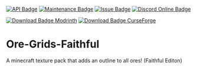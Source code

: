 [![API Badge](https://img.shields.io/badge/MC%20version-v1.7+-blue?style=flat-square)]()
[![Maintenance Badge](https://img.shields.io/maintenance/yes/2023?style=flat-square)]()
[![Issue Badge](https://img.shields.io/github/issues/Fridtjof-DE/Ore-Grids-Faithful?style=flat-square)](https://github.com/Fridtjof-DE/Ore-Grids-Faithful/issues)
[![Discord Online Badge](https://img.shields.io/discord/961799414647750717?style=flat-square)](https://discord.gg/fT6VJurHCT)

[![Download Badge Modrinth](https://img.shields.io/modrinth/dt/Lle48EBp?color=brightgreen&label=Modrinth%20downloads&style=flat-square)](https://modrinth.com/resourcepack/ore-grids/versions)
[![Download Badge CurseForge](https://img.shields.io/badge/dynamic/json?color=blue&label=CurseForge%20downloads&query=%24.downloads.total&url=https%3A%2F%2Fapi.cfwidget.com%2F393001&style=flat-square)](https://www.curseforge.com/minecraft/texture-packs/ore-grids-faithful/files)

# Ore-Grids-Faithful
A minecraft texture pack that adds an outline to all ores! (Faithful Editon)
